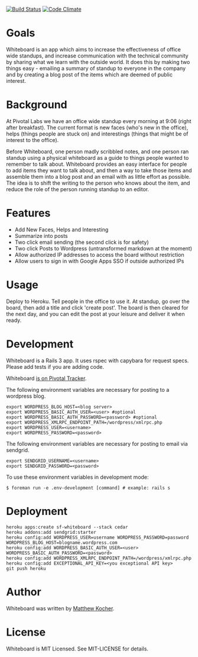 [![Build Status](https://travis-ci.org/pivotal/whiteboard.png?branch=master)](https://travis-ci.org/pivotal/whiteboard)
[![Code Climate](https://codeclimate.com/badge.png)](https://codeclimate.com/github/pivotal/whiteboard)

Goals
=====
Whiteboard is an app which aims to increase the effectiveness of office wide standups, and increase communication with the technical community by sharing what we learn with the outside world.  It does this by making two things easy - emailing a summary of standup to everyone in the company and by creating a blog post of the items which are deemed of public interest.

Background
==========
At Pivotal Labs we have an office wide standup every morning at 9:06 (right after breakfast). The current format is new faces (who's new in the office), helps (things people are stuck on) and interestings (things that might be of interest to the office).

Before Whiteboard, one person madly scribbled notes, and one person ran standup using a physical whiteboard as a guide to things people wanted to remember to talk about.  Whiteboard provides an easy interface for people to add items they want to talk about, and then a way to take those items and assemble them into a blog post and an email with as little effort as possible.  The idea is to shift the writing to the person who knows about the item, and reduce the role of the person running standup to an editor.

Features
========
- Add New Faces, Helps and Interesting
- Summarize into posts
- Two click email sending (the second click is for safety)
- Two click Posts to Wordpress (untransformed markdown at the moment)
- Allow authorized IP addresses to access the board without restriction
- Allow users to sign in with Google Apps SSO if outside authorized IPs

Usage
=====
Deploy to Heroku. Tell people in the office to use it.  At standup, go over the board, then add a title and click 'create post'.  The board is then cleared for the next day, and you can edit the post at your leisure and deliver it when ready.

Development
===========
Whiteboard is a Rails 3 app. It uses rspec with capybara for request specs.  Please add tests if you are adding code.

Whiteboard [is on Pivotal Tracker](https://www.pivotaltracker.com/projects/560741).

The following environment variables are necessary for posting to a wordpress blog.

    export WORDPRESS_BLOG_HOST=<blog server>
    export WORDPRESS_BASIC_AUTH_USER=<user> #optional
    export WORDPRESS_BASIC_AUTH_PASSWORD=<password> #optional
    export WORDPRESS_XMLRPC_ENDPOINT_PATH=/wordpress/xmlrpc.php
    export WORDPRESS_USER=<username>
    export WORDPRESS_PASSWORD=<password>

The following environment variables are necessary for posting to email via sendgrid.

    export SENDGRID_USERNAME=<username>
    export SENDGRID_PASSWORD=<password>

To use these environment variables in development mode:

    $ foreman run -e .env-development [command] # example: rails s

Deployment
==========
	heroku apps:create sf-whiteboard --stack cedar
	heroku addons:add sendgrid:starter
	heroku config:add WORDPRESS_USER=username WORDPRESS_PASSWORD=password WORDPRESS_BLOG_HOST=blogname.wordpress.com
	heroku config:add WORDPRESS_BASIC_AUTH_USER=<user> WORDPRESS_BASIC_AUTH_PASSWORD=<password>
	heroku config:add WORDPRESS_XMLRPC_ENDPOINT_PATH=/wordpress/xmlrpc.php
	heroku config:add EXCEPTIONAL_API_KEY=<you exceptional API key>
	git push heroku

Author
======
Whiteboard was written by [Matthew Kocher](https://github.com/mkocher).

License
=======
Whiteboard is MIT Licensed. See MIT-LICENSE for details.
